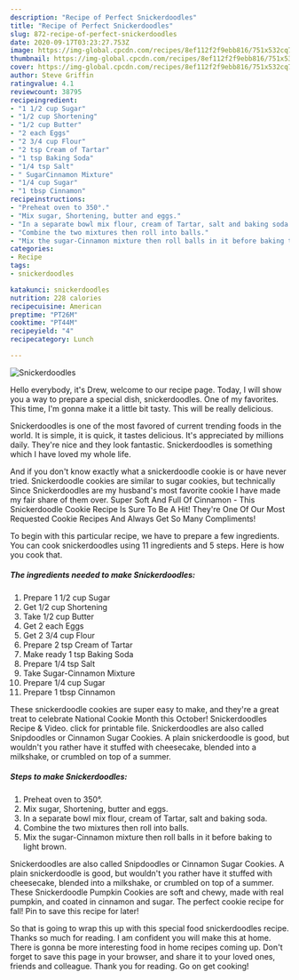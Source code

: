 ```yaml
---
description: "Recipe of Perfect Snickerdoodles"
title: "Recipe of Perfect Snickerdoodles"
slug: 872-recipe-of-perfect-snickerdoodles
date: 2020-09-17T03:23:27.753Z
image: https://img-global.cpcdn.com/recipes/8ef112f2f9ebb816/751x532cq70/snickerdoodles-recipe-main-photo.jpg
thumbnail: https://img-global.cpcdn.com/recipes/8ef112f2f9ebb816/751x532cq70/snickerdoodles-recipe-main-photo.jpg
cover: https://img-global.cpcdn.com/recipes/8ef112f2f9ebb816/751x532cq70/snickerdoodles-recipe-main-photo.jpg
author: Steve Griffin
ratingvalue: 4.1
reviewcount: 38795
recipeingredient:
- "1 1/2 cup Sugar"
- "1/2 cup Shortening"
- "1/2 cup Butter"
- "2 each Eggs"
- "2 3/4 cup Flour"
- "2 tsp Cream of Tartar"
- "1 tsp Baking Soda"
- "1/4 tsp Salt"
- " SugarCinnamon Mixture"
- "1/4 cup Sugar"
- "1 tbsp Cinnamon"
recipeinstructions:
- "Preheat oven to 350°."
- "Mix sugar, Shortening, butter and eggs."
- "In a separate bowl mix flour, cream of Tartar, salt and baking soda."
- "Combine the two mixtures then roll into balls."
- "Mix the sugar-Cinnamon mixture then roll balls in it before baking to light brown."
categories:
- Recipe
tags:
- snickerdoodles

katakunci: snickerdoodles 
nutrition: 228 calories
recipecuisine: American
preptime: "PT26M"
cooktime: "PT44M"
recipeyield: "4"
recipecategory: Lunch

---
```



![Snickerdoodles](https://img-global.cpcdn.com/recipes/8ef112f2f9ebb816/751x532cq70/snickerdoodles-recipe-main-photo.jpg)

Hello everybody, it's Drew, welcome to our recipe page. Today, I will show you a way to prepare a special dish, snickerdoodles. One of my favorites. This time, I'm gonna make it a little bit tasty. This will be really delicious.

Snickerdoodles is one of the most favored of current trending foods in the world. It is simple, it is quick, it tastes delicious. It's appreciated by millions daily. They're nice and they look fantastic. Snickerdoodles is something which I have loved my whole life.

And if you don&#39;t know exactly what a snickerdoodle cookie is or have never tried. Snickerdoodle cookies are similar to sugar cookies, but technically Since Snickerdoodles are my husband&#39;s most favorite cookie I have made my fair share of them over. Super Soft And Full Of Cinnamon - This Snickerdoodle Cookie Recipe Is Sure To Be A Hit! They&#39;re One Of Our Most Requested Cookie Recipes And Always Get So Many Compliments!


To begin with this particular recipe, we have to prepare a few ingredients. You can cook snickerdoodles using 11 ingredients and 5 steps. Here is how you cook that.

<!--inarticleads1-->

##### The ingredients needed to make Snickerdoodles:

1. Prepare 1 1/2 cup Sugar
1. Get 1/2 cup Shortening
1. Take 1/2 cup Butter
1. Get 2 each Eggs
1. Get 2 3/4 cup Flour
1. Prepare 2 tsp Cream of Tartar
1. Make ready 1 tsp Baking Soda
1. Prepare 1/4 tsp Salt
1. Take  Sugar-Cinnamon Mixture
1. Prepare 1/4 cup Sugar
1. Prepare 1 tbsp Cinnamon


These snickerdoodle cookies are super easy to make, and they&#39;re a great treat to celebrate National Cookie Month this October! Snickerdoodles Recipe &amp; Video. click for printable file. Snickerdoodles are also called Snipdoodles or Cinnamon Sugar Cookies. A plain snickerdoodle is good, but wouldn&#39;t you rather have it stuffed with cheesecake, blended into a milkshake, or crumbled on top of a summer. 

<!--inarticleads2-->

##### Steps to make Snickerdoodles:

1. Preheat oven to 350°.
1. Mix sugar, Shortening, butter and eggs.
1. In a separate bowl mix flour, cream of Tartar, salt and baking soda.
1. Combine the two mixtures then roll into balls.
1. Mix the sugar-Cinnamon mixture then roll balls in it before baking to light brown.


Snickerdoodles are also called Snipdoodles or Cinnamon Sugar Cookies. A plain snickerdoodle is good, but wouldn&#39;t you rather have it stuffed with cheesecake, blended into a milkshake, or crumbled on top of a summer. These Snickerdoodle Pumpkin Cookies are soft and chewy, made with real pumpkin, and coated in cinnamon and sugar. The perfect cookie recipe for fall! Pin to save this recipe for later! 

So that is going to wrap this up with this special food snickerdoodles recipe. Thanks so much for reading. I am confident you will make this at home. There is gonna be more interesting food in home recipes coming up. Don't forget to save this page in your browser, and share it to your loved ones, friends and colleague. Thank you for reading. Go on get cooking!
